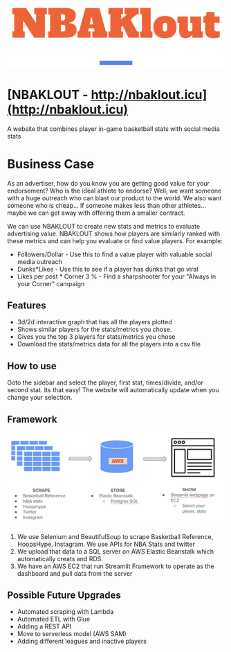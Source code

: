 ![logo](https://github.com/rphillip/NBAKloutApp/blob/main/logo.png)
# [NBAKLOUT - http://nbaklout.icu](http://nbaklout.icu) 
A website that combines player in-game basketball stats with social media stats

# Business Case
As an advertiser, how do you know you are getting good value for your endorsement?
Who is the ideal athlete to endorse?
Well, we want someone with a huge outreach who can blast our product to the world.
We also want someone who is cheap… If someone makes less than other athletes… maybe we can get away with offering them a smaller contract.

We can use NBAKLOUT to create new stats and metrics to evaluate advertising value.
NBAKLOUT shows how players are similarly ranked with these metrics and can help you evaluate or find value players.
For example:
 - Followers/Dollar - Use this to find a value player with valuable social media outreach
 - Dunks*Likes - Use this to see if a player has dunks that go viral
 - Likes per post * Corner 3 % - Find a sharpshooter for your "Always in your Corner" campaign

## Features

- 3d/2d interactive graph that has all the players plotted
- Shows similar players for the stats/metrics you chose.
- Gives you the top 3 players for stats/metrics you chose
- Download the stats/metrics data for all the players into a csv file

## How to use
Goto the sidebar and select the player, first stat, times/divide, and/or second stat.
Its that easy! The website will automatically update when you change your selection.

## Framework
![framework](https://github.com/rphillip/NBAKloutApp/blob/main/framework.png)

1. We use Selenium and BeautifulSoup to scrape Basketball Reference, HoopsHype, Instagram. We use APIs for NBA Stats and twitter
2. We upload that data to a SQL server on AWS Elastic Beanstalk which automatically creats and RDS.
3. We have an AWS EC2 that run Streamlit Framework to operate as the dashboard and pull data from the server

## Possible Future Upgrades
- Automated scraping with Lambda
- Automated ETL with Glue
- Adding a REST API
- Move to serverless model (AWS SAM)
- Adding different leagues and inactive players
